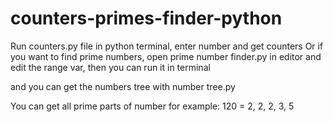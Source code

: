 # counters-primes-finder-python
Run counters.py file in python terminal, enter number and get counters
Or if you want to find prime numbers, open prime number finder.py in editor and edit the range var, then you can run it in terminal

and you can get the numbers tree with number tree.py

You can get all prime parts of number
for example: 120 = 2, 2, 2, 3, 5
